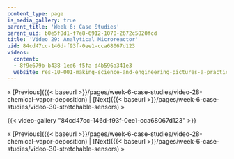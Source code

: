 ```yaml
---
content_type: page
is_media_gallery: true
parent_title: 'Week 6: Case Studies'
parent_uid: b0e5f8d1-f7e8-6912-1070-2672c5820fcd
title: 'Video 29: Analytical Microreactor'
uid: 84cd47cc-146d-f93f-0ee1-cca68067d123
videos:
  content:
  - 8f9e679b-b438-1ed6-f5fa-d4b596a341e3
  website: res-10-001-making-science-and-engineering-pictures-a-practical-guide-to-presenting-your-work-spring-2016
---
```


« [Previous]({{< baseurl >}}/pages/week-6-case-studies/video-28-chemical-vapor-deposition) | [Next]({{< baseurl >}}/pages/week-6-case-studies/video-30-stretchable-sensors) »

{{< video-gallery "84cd47cc-146d-f93f-0ee1-cca68067d123" >}}


« [Previous]({{< baseurl >}}/pages/week-6-case-studies/video-28-chemical-vapor-deposition) | [Next]({{< baseurl >}}/pages/week-6-case-studies/video-30-stretchable-sensors) »